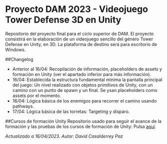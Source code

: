 # Proyecto DAM 2023 - Videojuego Tower Defense 3D en Unity

Repositorio del proyecto final para el ciclo superior de DAM. El proyecto consistirá en la elaboración de un videojuego sencillo del género Tower Defense en Unity, en 3D. La plataforma de destino será para escritorio de Windows.

##Changelog

* Anterior al 16/04: Recopilación de información, placeholders de assets y formación en Unity (ver el apartado inferior para más información).
* 16/04: Establecida la estructura fundamental mínima la pantalla principal del juego: Un nivel realizado con objetos primitivos de Unity, con un camino con un punto de spawn y un final. Se ysan placeholders como assets por el momento.
* 16/04: Lógica básica de los enemigos para recorrer el camino usando pathways.
* 17/04: Lógica básica de las torretas: Targeting y disparo.

##Cursos de formación Unity
Repositorio usado para seguir el avance de la formación y las pruebas de los cursos de formación de Unity: Pulsa [aquí](https://github.com/MagicoDave/Cursos-unity).

*Actualizado a 16/04/2023. Autor: David Casalderrey Paz*